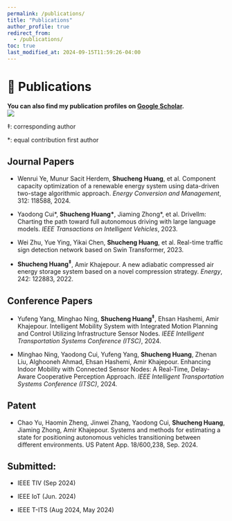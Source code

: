 ```yaml
---
permalink: /publications/
title: "Publications"
author_profile: true
redirect_from: 
  - /publications/
toc: true
last_modified_at: 2024-09-15T11:59:26-04:00
---
```



# 📝 Publications 

**You can also find my publication profiles on [Google Scholar](https://scholar.google.com/citations?user=iSWijVsAAAAJ).** <br>
<a href='https://scholar.google.com/citations?user=iSWijVsAAAAJ'><img src="https://img.shields.io/endpoint?logo=Google%20Scholar&url=https%3A%2F%2Fcdn.jsdelivr.net%2Fgh%2Fs95huang%2Fs95huang.github.io@google-scholar-stats%2Fgs_data_shieldsio.json&labelColor=f6f6f6&color=9cf&style=flat&label=citations"></a>



‡: corresponding author

*: equal contribution first author


## Journal Papers

- Wenrui Ye, Munur Sacit Herdem, **Shucheng Huang**, et al. Component capacity optimization of a renewable energy system using data-driven two-stage algorithmic approach. *Energy Conversion and Management*, 312: 118588, 2024.


- Yaodong Cui\*, **Shucheng Huang\***, Jiaming Zhong\*, et al. Drivellm: Charting the path toward full autonomous driving with large language models. *IEEE Transactions on Intelligent Vehicles*, 2023.


<!-- @article{zhu2023real,
  title={Real-time traffic sign detection network based on Swin Transformer},
  author={Zhu, Wei and Ying, Yue and Chen, Yikai and Huang, Shucheng and others},
  year={2023}
} -->
- Wei Zhu, Yue Ying, Yikai Chen, **Shucheng Huang**, et al. Real-time traffic sign detection network based on Swin Transformer, 2023.

- **Shucheng Huang<sup>‡</sup>**, Amir Khajepour. A new adiabatic compressed air energy storage system based on a novel compression strategy. *Energy*, 242: 122883, 2022.




## Conference Papers

- Yufeng Yang, Minghao Ning, **Shucheng Huang<sup>‡</sup>**, Ehsan Hashemi, Amir Khajepour. Intelligent Mobility System with Integrated Motion Planning and Control Utilizing Infrastructure Sensor Nodes. *IEEE Intelligent Transportation Systems Conference (ITSC)*, 2024.

- Minghao Ning, Yaodong Cui, Yufeng Yang, **Shucheng Huang**, Zhenan Liu, Alghooneh Ahmad, Ehsan Hashemi, Amir Khajepour. Enhancing Indoor Mobility with Connected Sensor Nodes: A Real-Time, Delay-Aware Cooperative Perception Approach. *IEEE Intelligent Transportation Systems Conference (ITSC)*, 2024.


## Patent
- Chao Yu, Haomin Zheng, Jinwei Zhang, Yaodong Cui, **Shucheng Huang**, Jiaming Zhong, Amir Khajepour. Systems and methods for estimating a state for positioning autonomous vehicles transitioning between different environments. US Patent App. 18/600,238, Sep. 2024.


##  Submitted:

- IEEE TIV (Sep 2024)

- IEEE IoT (Jun. 2024)

- IEEE T-ITS (Aug 2024, May 2024)